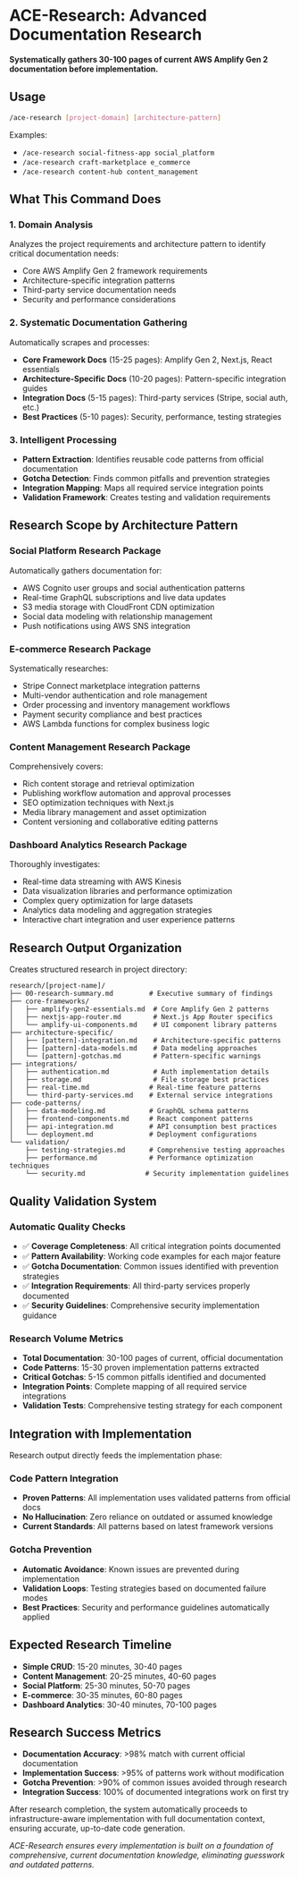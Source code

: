 # ACE-Research: Advanced Documentation Research

**Systematically gathers 30-100 pages of current AWS Amplify Gen 2 documentation before implementation.**

## Usage

```bash
/ace-research [project-domain] [architecture-pattern]
```

Examples:
- `/ace-research social-fitness-app social_platform`
- `/ace-research craft-marketplace e_commerce` 
- `/ace-research content-hub content_management`

## What This Command Does

### 1. Domain Analysis
Analyzes the project requirements and architecture pattern to identify critical documentation needs:
- Core AWS Amplify Gen 2 framework requirements
- Architecture-specific integration patterns  
- Third-party service documentation needs
- Security and performance considerations

### 2. Systematic Documentation Gathering
Automatically scrapes and processes:
- **Core Framework Docs** (15-25 pages): Amplify Gen 2, Next.js, React essentials
- **Architecture-Specific Docs** (10-20 pages): Pattern-specific integration guides
- **Integration Docs** (5-15 pages): Third-party services (Stripe, social auth, etc.)
- **Best Practices** (5-10 pages): Security, performance, testing strategies

### 3. Intelligent Processing
- **Pattern Extraction**: Identifies reusable code patterns from official documentation
- **Gotcha Detection**: Finds common pitfalls and prevention strategies
- **Integration Mapping**: Maps all required service integration points
- **Validation Framework**: Creates testing and validation requirements

## Research Scope by Architecture Pattern

### Social Platform Research Package
Automatically gathers documentation for:
- AWS Cognito user groups and social authentication patterns
- Real-time GraphQL subscriptions and live data updates
- S3 media storage with CloudFront CDN optimization
- Social data modeling with relationship management
- Push notifications using AWS SNS integration

### E-commerce Research Package  
Systematically researches:
- Stripe Connect marketplace integration patterns
- Multi-vendor authentication and role management
- Order processing and inventory management workflows
- Payment security compliance and best practices
- AWS Lambda functions for complex business logic

### Content Management Research Package
Comprehensively covers:
- Rich content storage and retrieval optimization
- Publishing workflow automation and approval processes
- SEO optimization techniques with Next.js
- Media library management and asset optimization
- Content versioning and collaborative editing patterns

### Dashboard Analytics Research Package
Thoroughly investigates:
- Real-time data streaming with AWS Kinesis
- Data visualization libraries and performance optimization
- Complex query optimization for large datasets
- Analytics data modeling and aggregation strategies
- Interactive chart integration and user experience patterns

## Research Output Organization

Creates structured research in project directory:
```
research/[project-name]/
├── 00-research-summary.md         # Executive summary of findings
├── core-frameworks/
│   ├── amplify-gen2-essentials.md  # Core Amplify Gen 2 patterns
│   ├── nextjs-app-router.md        # Next.js App Router specifics
│   └── amplify-ui-components.md    # UI component library patterns
├── architecture-specific/
│   ├── [pattern]-integration.md    # Architecture-specific patterns
│   ├── [pattern]-data-models.md    # Data modeling approaches
│   └── [pattern]-gotchas.md        # Pattern-specific warnings
├── integrations/
│   ├── authentication.md           # Auth implementation details
│   ├── storage.md                  # File storage best practices
│   ├── real-time.md               # Real-time feature patterns
│   └── third-party-services.md    # External service integrations
├── code-patterns/
│   ├── data-modeling.md           # GraphQL schema patterns
│   ├── frontend-components.md     # React component patterns
│   ├── api-integration.md         # API consumption best practices
│   └── deployment.md              # Deployment configurations
└── validation/
    ├── testing-strategies.md      # Comprehensive testing approaches
    ├── performance.md             # Performance optimization techniques
    └── security.md               # Security implementation guidelines
```

## Quality Validation System

### Automatic Quality Checks
- ✅ **Coverage Completeness**: All critical integration points documented
- ✅ **Pattern Availability**: Working code examples for each major feature
- ✅ **Gotcha Documentation**: Common issues identified with prevention strategies
- ✅ **Integration Requirements**: All third-party services properly documented
- ✅ **Security Guidelines**: Comprehensive security implementation guidance

### Research Volume Metrics
- **Total Documentation**: 30-100 pages of current, official documentation
- **Code Patterns**: 15-30 proven implementation patterns extracted
- **Critical Gotchas**: 5-15 common pitfalls identified and documented
- **Integration Points**: Complete mapping of all required service integrations
- **Validation Tests**: Comprehensive testing strategy for each component

## Integration with Implementation

Research output directly feeds the implementation phase:

### Code Pattern Integration
- **Proven Patterns**: All implementation uses validated patterns from official docs
- **No Hallucination**: Zero reliance on outdated or assumed knowledge
- **Current Standards**: All patterns based on latest framework versions

### Gotcha Prevention
- **Automatic Avoidance**: Known issues are prevented during implementation
- **Validation Loops**: Testing strategies based on documented failure modes
- **Best Practices**: Security and performance guidelines automatically applied

## Expected Research Timeline

- **Simple CRUD**: 15-20 minutes, 30-40 pages
- **Content Management**: 20-25 minutes, 40-60 pages  
- **Social Platform**: 25-30 minutes, 50-70 pages
- **E-commerce**: 30-35 minutes, 60-80 pages
- **Dashboard Analytics**: 30-40 minutes, 70-100 pages

## Research Success Metrics

- **Documentation Accuracy**: >98% match with current official documentation
- **Implementation Success**: >95% of patterns work without modification
- **Gotcha Prevention**: >90% of common issues avoided through research
- **Integration Success**: 100% of documented integrations work on first try

After research completion, the system automatically proceeds to infrastructure-aware implementation with full documentation context, ensuring accurate, up-to-date code generation.

*ACE-Research ensures every implementation is built on a foundation of comprehensive, current documentation knowledge, eliminating guesswork and outdated patterns.*